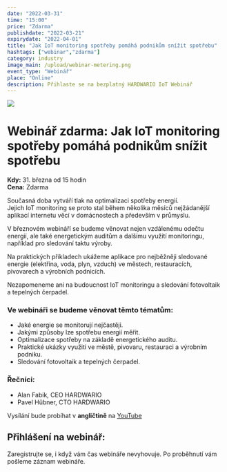 ```yaml
---
date: "2022-03-31"
time: "15:00"
price: "Zdarma"
publishdate: "2022-03-21"
expirydate: "2022-04-01"
title: "Jak IoT monitoring spotřeby pomáhá podnikům snížit spotřebu"
hashtags: ["webinar","zdarma"]
category: industry
image_main: /upload/webinar-metering.png
event_type: "Webinář"
place: "Online"
description: Přihlaste se na bezplatný HARDWARIO IoT Webinář
---
```


<div class = "row">
<div class = "col pr-30 font-17 font-lnh30">
<img class = "w-100" src = "/upload/webinar-metering.png"/>
 <h1 class="font-weight-black font-36 font-md-46 pb-20 pb-md-30 font-md-lnh48 d-none" style = "">Webinář zdarma: Jak IoT monitoring spotřeby pomáhá podnikům snížit spotřebu</h1>

<p class = "pt-15 pb-15">
<strong>Kdy:</strong> 31. března od 15 hodin<br/>
<strong>Cena:</strong> Zdarma</p>

<p class = "pb-15">Současná doba vytváří tlak na optimalizaci spotřeby energií.<br/> Jejich IoT monitoring se proto stal během několika měsíců nejžádanější aplikací internetu věcí v domácnostech a především v průmyslu.</p>

<p class = "pb-25">V březnovém webináří se budeme věnovat nejen vzdálenému odečtu energií, ale také energetickým auditům a dalšímu využití monitoringu, například pro sledování taktu výroby.</p>

<p class = "pb-25">Na praktických příkladech ukážeme aplikace pro nejběžněji sledované energie (elektřina, voda, plyn, vzduch) ve městech, restauracích, pivovarech a výrobních podnicích.</p>

<p class = "pb-25">Nezapomeneme ani na budoucnost IoT monitoringu a sledování fotovoltaik a tepelných čerpadel.</p>


<h3 class = "font-weight-bold font-20 pb-10">Ve webináři se budeme věnovat těmto tématům:</h3>
<ul class = "pb-15">
<li class = "pb-0">Jaké energie se monitorují nejčastěji.</li>
<li class = "pb-0">Jakými způsoby lze spotřebu energií měřit.</li>
<li class = "pb-0">Optimalizace spotřeby na základě energetického auditu.</li>
<li class = "pb-0">Praktické ukázky využití ve městě, pivovaru, restauraci a výrobním podniku.</li>
<li class = "pb-0">Sledování fotovoltaik a tepelných čerpadel.</li>
</ul>

<h3 class = "font-weight-bold font-20 pb-10">Řečníci:</h3>
<ul class = "pb-15">
<li class = "pb-0">Alan Fabik, CEO HARDWARIO</li>
<li class = "pb-0">Pavel Hübner, CTO HARDWARIO</li>
</ul>

<p>Vysílání bude probíhat v <strong>angličtině</strong> na <a target = "_blank" href = "https://www.youtube.com/hardwario/">YouTube</a></p>

</div>
<div class = "col-12 col-md-5">
<div class = "px-10 py-20 mb-20 shadow">
<h2 class = "font-weight-black font-24 font-md-24 mb-20">Přihlášení na webinář:</h2>
<script charset="utf-8" type="text/javascript" src="//js.hsforms.net/forms/shell.js"></script>
<script>
jQuery(window).scroll(function() {
if (!jQuery('.hbspt-form').length) {
hbspt.forms.create({
    portalId: "5453210",
    formId: "40e49378-46dc-4acc-98d3-2188c2f9c109"
});
}
});
</script>
<p class = "font-14 font-lnh16">Zaregistrujte se, i když vám čas webináře nevyhovuje. Po proběhnutí vám pošleme záznam webináře.</p>
</div>
</div>
</div>
